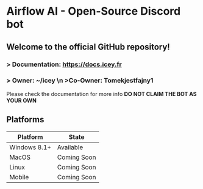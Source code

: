 # Airflow AI - Open-Source Discord bot
## Welcome to the official GitHub repository!

### > Documentation: https://docs.icey.fr
### > Owner: ~/icey \n >Co-Owner: Tomekjestfajny1

Please check the documentation for more info
**DO NOT CLAIM THE BOT AS YOUR OWN**

## Platforms
| Platform | State |
| ----------- | ----------- |
| Windows 8.1+ | Available |
| MacOS | Coming Soon |
| Linux | Coming Soon |
| Mobile | Coming Soon |
